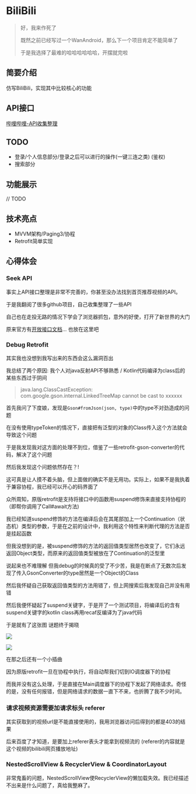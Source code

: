 # BiliBili

> 好，我来作死了
>
> 既然之前已经写过一个WanAndroid，那么下一个项目肯定不能简单了
>
> 于是我选择了最难的哈哈哈哈哈哈，开摆就完啦

## 简要介绍

仿写BiliBili，实现其中比较核心的功能

## API接口

[哔哩哔哩-API收集整理](https://github.com/SocialSisterYi/bilibili-API-collect)

## TODO

- 登录/个人信息部分/登录之后可以进行的操作(一键三连之类) (鉴权)
- 搜索部分

## 功能展示

// TODO

## 技术亮点

- MVVM架构/Paging3/协程
- Retrofit简单实现

## 心得体会

### Seek API

事实上API接口整理是非常不完善的，你甚至没办法找到首页推荐视频的API。

于是我翻阅了很多github项目，自己收集整理了一些API

自己也在走投无路的情况下学会了浏览器抓包，意外的好使，打开了新世界的大门

原来官方有[开放接口文档](https://openhome.bilibili.com/doc)... 也放在这里吧

### Debug Retrofit

其实我也没想到我写出来的东西会这么漏洞百出

我总结了两个原因: 我个人对java反射API不够熟悉 / Kotlin代码编译为class后的某些东西过于阴间

> java.lang.ClassCastException: com.google.gson.internal.LinkedTreeMap cannot be cast to xxxxxx

首先我问了下度娘，发现是`Gson#fromJson(json, type)`中的type不对劲造成的问题

在没有使用typeToken的情况下，直接把有泛型的对象的Class传入这个方法就会导致这个问题

于是我发现我对这方面的处理不到位，借鉴了一些retrofit-gson-converter的代码，解决了这个问题

然后我发现这个问题依然存在？!

这可真是让人摸不着头脑，但上面做的确实不是无用功。实际上，如果不是我执着于兼容协程，我已经可以开心的码界面了

众所周知，原版retrofit是支持将接口中的函数用suspend修饰来直接支持协程的 （即帮你调用了Call#await方法)

我已经知道suspend修饰的方法在编译后会在其尾部加上一个Continuation（状态机）类型的参数，于是在之前的设计中，我利用这个特性来判断代理的方法是否是挂起函数

但我没想到的是，被suspend修饰的方法的返回值类型居然也改变了，它们永远返回Object类型，而原来的返回值类型被放在了Continuation的泛型里

说起来也不难理解 但我debug的时候真的受了不少苦，我是在断点了无数次后发现了传入GsonConverter的type居然是一个Object的Class

然后我怀疑自己获取返回值类型的方法用错了，但上网搜索后我发现自己并没有用错

然后我便怀疑起了suspend关键字，于是开了一个测试项目，将编译后的含有suspend关键字的kotlin class再用recaf反编译为了java代码

于是就有了这张图 谜题终于揭晓

![](https://gitee.com/coldrain-moro/images_bed/raw/master/images/DM5J@%9E_E}}CN()]7Y$NSS.png)

![](https://gitee.com/coldrain-moro/images_bed/raw/master/images/recaf-continuation.png)

在那之后还有一个小插曲

因为原版retrofit一旦在协程中执行，将自动帮我们切到IO调度器下的协程

而我并没有这么处理，于是直接在Main调度器下的协程下发起了网络请求。奇怪的是，没有任何报错，但是网络请求的数据一直下不来，也折腾了我不少时间。

### 请求视频资源需要加请求标头 referer

其实获取到的视频url是不能直接使用的，我用浏览器访问后得到的都是403的结果

后来百度了才知道，是要加上referer表头才能拿到视频流的 (referer的内容就是这个视频的bilibili网页播放地址)

### NestedScrollView & RecyclerView & CoordinatorLayout

非常鬼畜的问题，NestedScrollView使RecyclerView的懒加载失效。我已经描述不出来是什么问题了，真给我整麻了。